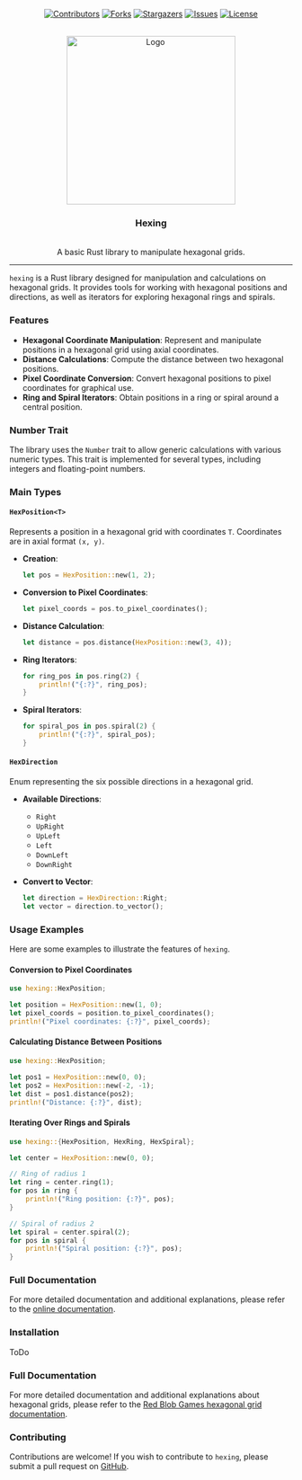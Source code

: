 <a id="readme-top"></a>
<div align="center">

[![Contributors][contributors-shield]][contributors-url]
[![Forks][forks-shield]][forks-url]
[![Stargazers][stars-shield]][stars-url]
[![Issues][issues-shield]][issues-url]
[![License][license-shield]][license-url]

</div>

<!-- PROJECT LOGO -->
<br />
<div align="center">
  <img src="https://rustacean.net/assets/cuddlyferris.svg" alt="Logo" width="300"></p>
  <h3 align="center">Hexing</h3>
  <p align="center">
    <br />
    A basic Rust library to manipulate hexagonal grids.
  </p>
</div>

---

`hexing` is a Rust library designed for manipulation and calculations on hexagonal grids. It provides tools for working with hexagonal positions and directions, as well as iterators for exploring hexagonal rings and spirals.

### Features

- **Hexagonal Coordinate Manipulation**: Represent and manipulate positions in a hexagonal grid using axial coordinates.
- **Distance Calculations**: Compute the distance between two hexagonal positions.
- **Pixel Coordinate Conversion**: Convert hexagonal positions to pixel coordinates for graphical use.
- **Ring and Spiral Iterators**: Obtain positions in a ring or spiral around a central position.

### Number Trait

The library uses the `Number` trait to allow generic calculations with various numeric types. This trait is implemented for several types, including integers and floating-point numbers.

### Main Types

#### `HexPosition<T>`

Represents a position in a hexagonal grid with coordinates `T`. Coordinates are in axial format `(x, y)`.

- **Creation**:
  ```rust
  let pos = HexPosition::new(1, 2);
  ```

- **Conversion to Pixel Coordinates**:
  ```rust
  let pixel_coords = pos.to_pixel_coordinates();
  ```

- **Distance Calculation**:
  ```rust
  let distance = pos.distance(HexPosition::new(3, 4));
  ```

- **Ring Iterators**:
  ```rust
  for ring_pos in pos.ring(2) {
      println!("{:?}", ring_pos);
  }
  ```

- **Spiral Iterators**:
  ```rust
  for spiral_pos in pos.spiral(2) {
      println!("{:?}", spiral_pos);
  }
  ```

#### `HexDirection`

Enum representing the six possible directions in a hexagonal grid.

- **Available Directions**:
  - `Right`
  - `UpRight`
  - `UpLeft`
  - `Left`
  - `DownLeft`
  - `DownRight`

- **Convert to Vector**:
  ```rust
  let direction = HexDirection::Right;
  let vector = direction.to_vector();
  ```

### Usage Examples

Here are some examples to illustrate the features of `hexing`.

#### Conversion to Pixel Coordinates

```rust
use hexing::HexPosition;

let position = HexPosition::new(1, 0);
let pixel_coords = position.to_pixel_coordinates();
println!("Pixel coordinates: {:?}", pixel_coords);
```

#### Calculating Distance Between Positions

```rust
use hexing::HexPosition;

let pos1 = HexPosition::new(0, 0);
let pos2 = HexPosition::new(-2, -1);
let dist = pos1.distance(pos2);
println!("Distance: {:?}", dist);
```

#### Iterating Over Rings and Spirals

```rust
use hexing::{HexPosition, HexRing, HexSpiral};

let center = HexPosition::new(0, 0);

// Ring of radius 1
let ring = center.ring(1);
for pos in ring {
    println!("Ring position: {:?}", pos);
}

// Spiral of radius 2
let spiral = center.spiral(2);
for pos in spiral {
    println!("Spiral position: {:?}", pos);
}
```

### Full Documentation

For more detailed documentation and additional explanations, please refer to the [online documentation](https://www.redblobgames.com/grids/hexagons/).

### Installation

ToDo

<!-- Add `hexing` to your `Cargo.toml`:

```toml
[dependencies]
hexing = "0.1"
``` -->

### Full Documentation

For more detailed documentation and additional explanations about hexagonal grids, please refer to the [Red Blob Games hexagonal grid documentation](https://www.redblobgames.com/grids/hexagons/).

### Contributing

Contributions are welcome! If you wish to contribute to `hexing`, please submit a pull request on [GitHub](https://github.com/yourusername/hexing).

<!-- You have to change every link to the great repo -->

[contributors-shield]: https://img.shields.io/github/contributors/cocosol007/hexing.svg?style=for-the-badge
[contributors-url]: https://github.com/cocosol007/hexing/graphs/contributors
[forks-shield]: https://img.shields.io/github/forks/cocosol007/hexing.svg?style=for-the-badge
[forks-url]: https://github.com/cocosol007/hexing/network/members
[stars-shield]: https://img.shields.io/github/stars/cocosol007/hexing.svg?style=for-the-badge
[stars-url]: https://github.com/cocosol007/hexing/stargazers
[issues-shield]: https://img.shields.io/github/issues/cocosol007/hexing.svg?style=for-the-badge
[issues-url]: https://github.com/cocosol007/hexing/issues
[license-shield]: https://img.shields.io/github/license/cocosol007/hexing.svg?style=for-the-badge
[license-url]: https://github.com/cocosol007/hexing/blob/main/LICENSE
